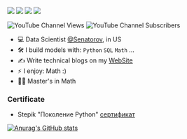 [<img src="https://img.shields.io/badge/youtube-%230077B5.svg?&style=for-the-badge&logo=youtube&logoColor=white&color=FF0000" />](https://www.youtube.com/@senatorov)
[<img src="https://img.shields.io/badge/Kaggle-20BEFF?style=for-the-badge&logo=Kaggle&logoColor=white" />](https://www.kaggle.com/senatorov1)
[<img src="https://img.shields.io/badge/codeforces-%230077B5.svg?&style=for-the-badge&logo=codeforces&logoColor=white&color=black" />](https://codeforces.com/profile/RuslanSenatorov)
[<img src="https://img.shields.io/badge/twitter-%230077B5.svg?&style=for-the-badge&logo=twitter&logoColor=white&color=blue" />](https://twitter.com/ruslansenatorov)

![YouTube Channel Views](https://img.shields.io/youtube/channel/views/UCabAgDWCFd1bHFsBHy9yapw)
![YouTube Channel Subscribers](https://img.shields.io/youtube/channel/subscribers/UCabAgDWCFd1bHFsBHy9yapw)


- :computer: Data Scientist [@Senatorov](https://t.me/RuslanSenatorov), in US
- :hammer_and_wrench: I build models with: `Python` `SQL` `Math` ...
- :writing_hand: Write technical blogs on my [WebSite](https://www.senatorov.su/) 
- ⚡ I enjoy: Math :) 
- :student: Master's in Math

### Certificate 
- Stepik "Поколение Python" [сертификат](https://stepik.org/cert/1188135?lang=en)


[![Anurag's GitHub stats](https://github-readme-stats.vercel.app/api?username=ruslansenatorov&hide_border=false&hide_rank=false&show_icons=true&disable_animations=true&custom_title=Stats&theme=default&count_private=true&include_all_commits=true)](https://github.com/anuraghazra/github-readme-stats)

